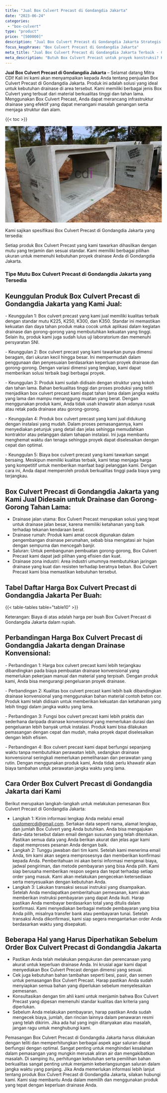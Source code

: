 ```yaml
---
title: "Jual Box Culvert Precast di Gondangdia Jakarta"
date: "2023-06-24"
categories:
 - "box-culvert"
type: "product"
price: "[500000]"
description: "Jual Box Culvert Precast di Gondangdia Jakarta Strategis. Box Culvert Precast profesional untuk kebutuhan konstruksi dengan performa superior. Hubungi kami untuk konsultasi mendalam."
focus_keyphrase: "Box Culvert Precast di Gondangdia Jakarta"
meta_title: "Jual Box Culvert Precast di Gondangdia Jakarta Terbaik - CDI"
meta_description: "Butuh Box Culvert Precast untuk proyek konstruksi? Kami adalah solusi tepat dengan solusi terbaik. Klik untuk penawaran istimewa."
---
```


**Jual Box Culvert Precast di Gondangdia Jakarta** – Selamat datang Mitra CDI! Kali ini kami akan menyampaikan kepada Anda tentang penjualan Box Culvert Precast di Gondangdia Jakarta. Produk ini adalah solusi yang ideal untuk kebutuhan drainase di area tersebut. Kami memiliki berbagai jenis Box Culvert yang terbuat dari material berkualitas tinggi dan tahan lama. Menggunakan Box Culvert Precast, Anda dapat merancang infrastruktur drainase yang efektif yang dapat menangani masalah genangan serta menjaga struktur dan alam.

{{< toc >}}

![Jual Box Culvert Precast di Gondangdia Jakarta](/images/box-culvert/box-culvert-16.jpg)

Kami sajikan spesifikasi Box Culvert Precast di Gondangdia Jakarta yang tersedia:

Setiap produk Box Culvert Precast yang kami tawarkan dihasilkan dengan mutu yang terjamin dan sesuai standar. Kami memiliki berbagai pilihan ukuran untuk memenuhi kebutuhan proyek drainase Anda di Gondangdia Jakarta.

### Tipe Mutu Box Culvert Precast di Gondangdia Jakarta yang Tersedia 

## Keunggulan Produk Box Culvert Precast di Gondangdia Jakarta yang Kami Jual:

\- Keunggulan 1: Box culvert precast yang kami jual memiliki kualitas terbaik dengan standar mutu K225, K250, K300, dan K350. Standar ini memastikan kekuatan dan daya tahan produk maka cocok untuk aplikasi dalam kegiatan drainase dan gorong-gorong yang membutuhkan kekuatan yang tinggi. Selain itu, produk kami juga sudah lulus uji laboratorium dan memenuhi persyaratan SNI.

\- Keunggulan 2: Box culvert precast yang kami tawarkan punya dimensi beragam, dari ukuran kecil hingga besar. Ini mempermudah dalam penggunaan dan penyesuaian berdasarkan keperluan proyek drainase dan gorong-gorong. Dengan variasi dimensi yang lengkap, kami dapat memberikan solusi terbaik bagi berbagai proyek.

\- Keunggulan 3: Produk kami sudah didisain dengan struktur yang kokoh dan tahan lama. Bahan berkualitas tinggi dan proses produksi yang teliti menjadikan box culvert precast kami dapat tahan lama dalam jangka waktu yang lama dan mampu menanggung muatan yang berat. Dengan menggunakan produk kami, Anda tidak usah khawatir akan adanya rusak atau retak pada drainase atau gorong-gorong.

\- Keunggulan 4: Produk box culvert precast yang kami jual didukung dengan instalasi yang mudah. Dalam proses pemasangannya, kami menyediakan petunjuk yang detail dan jelas sehingga memudahkan kontraktor atau pelanggan dalam tahapan instalasi. Ini juga membantu menghemat waktu dan tenaga sehingga proyek dapat diselesaikan dengan cepat dan optimal.

\- Keunggulan 5: Biaya box culvert precast yang kami tawarkan sangat bersaing. Meskipun memiliki kualitas terbaik, kami tetap menjaga harga yang kompetitif untuk memberikan manfaat bagi pelanggan kami. Dengan cara ini, Anda dapat memperoleh produk berkualitas tinggi pada biaya yang terjangkau.

## Box Culvert Precast di Gondangdia Jakarta yang Kami Jual Didesain untuk Drainase dan Gorong-Gorong Tahan Lama:

*   Drainase jalan utama: Box Culvert Precast merupakan solusi yang tepat untuk drainase jalan besar, karena memiliki ketahanan yang baik terhadap tekanan kendaraan berat.
*   Drainase rumah: Produk kami amat cocok digunakan dalam pengembangan drainase perumahan, sebab bisa mengatasi air hujan dengan sempurna dan mencegah banjir.
*   Saluran: Untuk pembangunan pembuatan gorong-gorong, Box Culvert Precast kami dapat jadi pilihan yang efisien dan kuat.
*   Drainase zona industri: Area industri umumnya membutuhkan jaringan drainase yang kuat dan resisten terhadap beratnya beban. Box Culvert Precast kami bisa memastikan kebutuhan tersebut.

## Tabel Daftar Harga Box Culvert Precast di Gondangdia Jakarta Per Buah:

{{< table-tables table="table10" >}}

Keterangan: Biaya di atas adalah harga per buah Box Culvert Precast di Gondangdia Jakarta dalam rupiah.

## Perbandingan Harga Box Culvert Precast di Gondangdia Jakarta dengan Drainase Konvensional:

\- Perbandingan 1: Harga box culvert precast kami lebih terjangkau dibandingkan pada biaya pembuatan drainase konvensional yang memerlukan pekerjaan manual dan material yang terpisah. Dengan produk kami, Anda bisa mengurangi pengeluaran proyek drainase.

\- Perbandingan 2: Kualitas box culvert precast kami lebih baik dibandingkan drainase konvensional yang menggunakan bahan material contoh beton cor. Produk kami telah didisain untuk memberikan kekuatan dan ketahanan yang lebih tinggi dalam jangka waktu yang lama.

\- Perbandingan 3: Fungsi box culvert precast kami lebih praktis dan sederhana daripada drainase konvensional yang memerlukan durasi dan pengeluaran lebih banyak untuk instalasi. Produk kami bisa dilakukan pemasangan dengan cepat dan mudah, maka proyek dapat diselesaikan dengan lebih efisien.

\- Perbandingan 4: Box culvert precast kami dapat berfungsi sepanjang waktu tanpa membutuhkan perawatan lebih, sedangkan drainase konvensional seringkali memerlukan pemeliharaan dan perawatan yang rutin. Dengan menggunakan produk kami, Anda tidak perlu khawatir akan biaya tambahan untuk perawatan jangka waktu yang lama.

## Cara Order Box Culvert Precast di Gondangdia Jakarta dari Kami

Berikut merupakan langkah-langkah untuk melakukan pemesanan Box Culvert Precast di Gondangdia Jakarta:

*   Langkah 1: Kirim informasi lengkap Anda melalui email customercdi@gmail.com. Sertakan data seperti nama, alamat lengkap, dan jumlah Box Culvert yang Anda butuhkan.
Anda bisa mengajukan data-data tersebut dalam email dengan susunan yang telah ditentukan. Pastikan semua data yang Anda berikan akurat dan jelas agar kami dapat memproses pesanan Anda dengan baik.
*   Langkah 2: Tunggu jawaban dari tim kami. Setelah kami menerima email Anda, tim kami akan segera memprosesnya dan memberikan konfirmasi kepada Anda. Pemberitahuan ini akan berisi informasi mengenai biaya, jadwal pengiriman, dan metode pembayaran yang bisa Anda pilih.
Kami siap berusaha memberikan respon segera dan tepat terhadap setiap order yang masuk. Kami akan melakukan pengecekan ketersediaan serta menyesuaikan dengan kebutuhan Anda.
*   Langkah 3: Lakukan transaksi sesuai instruksi yang disampaikan. Setelah Anda mendapatkan pemberitahuan pemesanan, kami akan memberikan instruksi pembayaran yang dapat Anda ikuti. Harap pastikan Anda membayar berdasarkan total yang ditulis dalam konfirmasi.
Kami menyediakan berbagai metode pembayaran yang bisa Anda pilih, misalnya transfer bank atau pembayaran tunai. Setelah transaksi Anda dikonfirmasi, kami siap segera mengantarkan order Anda berdasarkan waktu yang disepakati.

## Beberapa Hal yang Harus Diperhatikan Sebelum Order Box Culvert Precast di Gondangdia Jakarta

*   Pastikan Anda telah melakukan pengukuran dan perencanaan yang akurat untuk keperluan drainase Anda. Ini krusial agar kami dapat menyediakan Box Culvert Precast dengan dimensi yang sesuai.
*   Cek juga kebutuhan bahan tambahan seperti besi, pasir, dan semen untuk pemasangan Box Culvert Precast. Harap pastikan Anda sudah menyiapkan semua bahan yang diperlukan sebelum menyelesaikan pemesanan.
*   Konsultasikan dengan tim ahli kami untuk menjamin bahwa Box Culvert Precast yang dipesan memenuhi standar kualitas dan kriteria yang diperlukan.
*   Sebelum Anda melakukan pembayaran, harap pastikan Anda sudah mengecek biaya, jumlah, dan rincian lainnya dalam penawaran resmi yang telah dikirim. Jika ada hal yang ingin ditanyakan atau masalah, jangan ragu untuk menghubungi kami.

Pemasangan Box Culvert Precast di Gondangdia Jakarta harus dilakukan dengan teliti dan memperhitungkan berbagai aspek agar saluran dapat berfungsi dengan optimal. Sangat penting untuk menghindari kesalahan dalam pemasangan yang mungkin merusak aliran air dan mengakibatkan masalah. Di samping itu, perhitungan kebutuhan serta pemilihan bahan berkualitas sangat penting untuk menjamin keberlangsungan saluran dalam jangka waktu yang panjang. Jika Anda memerlukan informasi lebih lanjut tentang produk Box Culvert Precast di Gondangdia Jakarta, silakan hubungi kami. Kami siap membantu Anda dalam memilih dan menggunakan produk yang tepat dengan keperluan drainase Anda.